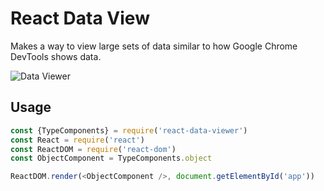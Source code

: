 # React Data View

Makes a way to view large sets of data similar to how Google Chrome DevTools shows data.

![Data Viewer](https://raw.githubusercontent.com/jcblw/react-data-viewer/master/example.gif)

## Usage

```javascript
const {TypeComponents} = require('react-data-viewer')
const React = require('react')
const ReactDOM = require('react-dom')
const ObjectComponent = TypeComponents.object

ReactDOM.render(<ObjectComponent />, document.getElementById('app'))
```
